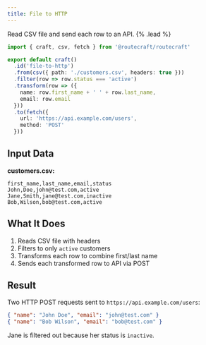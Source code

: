```yaml
---
title: File to HTTP
---
```


Read CSV file and send each row to an API. {% .lead %}

```ts
import { craft, csv, fetch } from '@routecraft/routecraft'

export default craft()
  .id('file-to-http')
  .from(csv({ path: './customers.csv', headers: true }))
  .filter(row => row.status === 'active')
  .transform(row => ({
    name: row.first_name + ' ' + row.last_name,
    email: row.email
  }))
  .to(fetch({
    url: 'https://api.example.com/users',
    method: 'POST'
  }))
```

## Input Data

**customers.csv:**
```csv
first_name,last_name,email,status
John,Doe,john@test.com,active
Jane,Smith,jane@test.com,inactive
Bob,Wilson,bob@test.com,active
```

## What It Does

1. Reads CSV file with headers
2. Filters to only `active` customers
3. Transforms each row to combine first/last name
4. Sends each transformed row to API via POST

## Result

Two HTTP POST requests sent to `https://api.example.com/users`:

```json
{ "name": "John Doe", "email": "john@test.com" }
{ "name": "Bob Wilson", "email": "bob@test.com" }
```

Jane is filtered out because her status is `inactive`.
